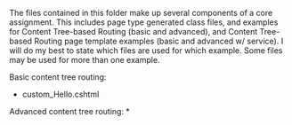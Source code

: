 The files contained in this folder make up several components of a core assignment. This includes page type generated class files, and examples for Content Tree-based Routing (basic and advanced), and Content Tree-based Routing page template examples (basic and advanced w/ service). I will do my best to state which files are used for which example. Some files may be used for more than one example.

Basic content tree routing:
* custom_Hello.cshtml

Advanced content tree routing:
* 
